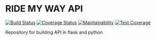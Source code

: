 # RIDE MY WAY API

[![Build Status](https://api.travis-ci.org/marthamareal/ride-my-way-API.svg?branch=feature)](https://travis-ci.org/marthamareal/ride-my-way-API.svg?branch=feature)
[![Coverage Status](https://coveralls.io/repos/github/marthamareal/ride-my-way-API/badge.svg?branch=feature)](https://coveralls.io/github/marthamareal/ride-my-way-API?branch=feature)
[![Maintainability](https://api.codeclimate.com/v1/badges/881bb003dd26c80d3fc4/maintainability)](https://codeclimate.com/github/marthamareal/ride-my-way-API/maintainability)
[![Test Coverage](https://api.codeclimate.com/v1/badges/881bb003dd26c80d3fc4/test_coverage)](https://codeclimate.com/github/marthamareal/ride-my-way-API/test_coverage)

Repository for building API in flask and python

